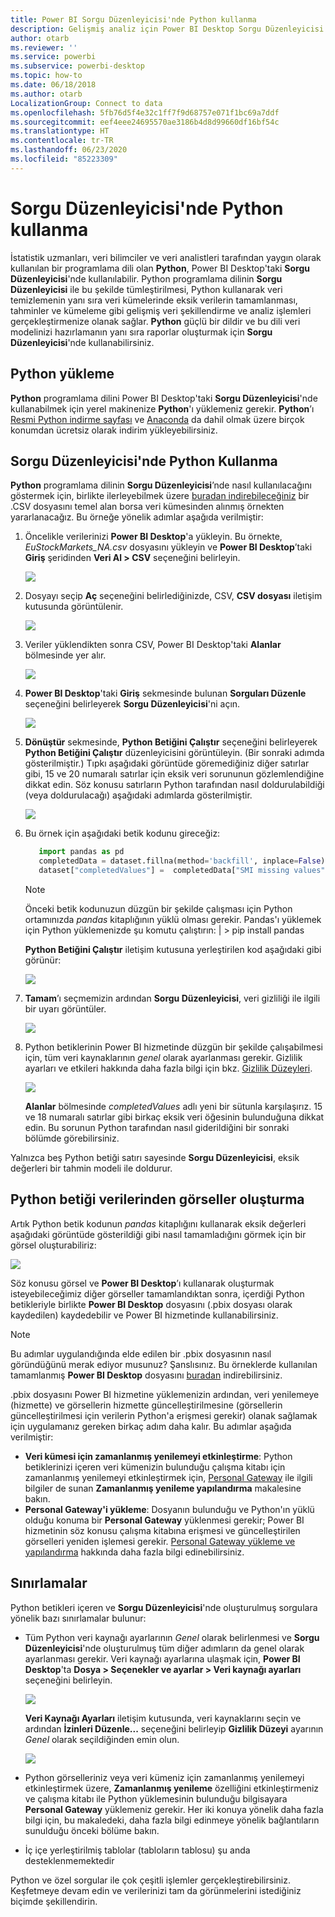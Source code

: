 ```yaml
---
title: Power BI Sorgu Düzenleyicisi'nde Python kullanma
description: Gelişmiş analiz için Power BI Desktop Sorgu Düzenleyicisi'nde Python kullanma
author: otarb
ms.reviewer: ''
ms.service: powerbi
ms.subservice: powerbi-desktop
ms.topic: how-to
ms.date: 06/18/2018
ms.author: otarb
LocalizationGroup: Connect to data
ms.openlocfilehash: 5fb76d5f4e32c1ff7f9d68757e071f1bc69a7ddf
ms.sourcegitcommit: eef4eee24695570ae3186b4d8d99660df16bf54c
ms.translationtype: HT
ms.contentlocale: tr-TR
ms.lasthandoff: 06/23/2020
ms.locfileid: "85223309"
---
```

# <a name="use-python-in-query-editor"></a>Sorgu Düzenleyicisi'nde Python kullanma
İstatistik uzmanları, veri bilimciler ve veri analistleri tarafından yaygın olarak kullanılan bir programlama dili olan **Python**, Power BI Desktop'taki **Sorgu Düzenleyicisi**'nde kullanılabilir. Python programlama dilinin **Sorgu Düzenleyicisi** ile bu şekilde tümleştirilmesi, Python kullanarak veri temizlemenin yanı sıra veri kümelerinde eksik verilerin tamamlanması, tahminler ve kümeleme gibi gelişmiş veri şekillendirme ve analiz işlemleri gerçekleştirmenize olanak sağlar. **Python** güçlü bir dildir ve bu dili veri modelinizi hazırlamanın yanı sıra raporlar oluşturmak için **Sorgu Düzenleyicisi**'nde kullanabilirsiniz.

## <a name="installing-python"></a>Python yükleme
**Python** programlama dilini Power BI Desktop'taki **Sorgu Düzenleyicisi**'nde kullanabilmek için yerel makinenize **Python**'ı yüklemeniz gerekir. **Python**’ı [Resmi Python indirme sayfası](https://www.python.org/) ve [Anaconda](https://anaconda.org/anaconda/python/) da dahil olmak üzere birçok konumdan ücretsiz olarak indirim yükleyebilirsiniz.

## <a name="using-python-in-query-editor"></a>Sorgu Düzenleyicisi'nde Python Kullanma
**Python** programlama dilinin **Sorgu Düzenleyicisi**’nde nasıl kullanılacağını göstermek için, birlikte ilerleyebilmek üzere [buradan indirebileceğiniz](https://download.microsoft.com/download/F/8/A/F8AA9DC9-8545-4AAE-9305-27AD1D01DC03/EuStockMarkets_NA.csv) bir .CSV dosyasını temel alan borsa veri kümesinden alınmış örnekten yararlanacağız. Bu örneğe yönelik adımlar aşağıda verilmiştir:

1. Öncelikle verilerinizi **Power BI Desktop**'a yükleyin. Bu örnekte, *EuStockMarkets_NA.csv* dosyasını yükleyin ve **Power BI Desktop**’taki **Giriş** şeridinden **Veri Al > CSV** seçeneğini belirleyin.
   
   ![](media/desktop-python-in-query-editor/python-in-query-editor-1.png)
2. Dosyayı seçip **Aç** seçeneğini belirlediğinizde, CSV, **CSV dosyası** iletişim kutusunda görüntülenir.
   
   ![](media/desktop-python-in-query-editor/python-in-query-editor-2.png)
3. Veriler yüklendikten sonra CSV, Power BI Desktop'taki **Alanlar** bölmesinde yer alır.
   
   ![](media/desktop-python-in-query-editor/python-in-query-editor-3.png)
4. **Power BI Desktop**'taki **Giriş** sekmesinde bulunan **Sorguları Düzenle** seçeneğini belirleyerek **Sorgu Düzenleyicisi**'ni açın.
   
   ![](media/desktop-python-in-query-editor/python-in-query-editor-4.png)
5. **Dönüştür** sekmesinde, **Python Betiğini Çalıştır** seçeneğini belirleyerek **Python Betiğini Çalıştır** düzenleyicisini görüntüleyin. (Bir sonraki adımda gösterilmiştir.) Tıpkı aşağıdaki görüntüde göremediğiniz diğer satırlar gibi, 15 ve 20 numaralı satırlar için eksik veri sorununun gözlemlendiğine dikkat edin. Söz konusu satırların Python tarafından nasıl doldurulabildiği (veya doldurulacağı) aşağıdaki adımlarda gösterilmiştir.
   
   ![](media/desktop-python-in-query-editor/python-in-query-editor-5.png)
6. Bu örnek için aşağıdaki betik kodunu gireceğiz:
   
    ```python
       import pandas as pd
       completedData = dataset.fillna(method='backfill', inplace=False)
       dataset["completedValues"] =  completedData["SMI missing values"]
   ```

   > [!NOTE]
   > Önceki betik kodunuzun düzgün bir şekilde çalışması için Python ortamınızda *pandas* kitaplığının yüklü olması gerekir. Pandas'ı yüklemek için Python yüklemenizde şu komutu çalıştırın: |      > pip install pandas
   > 
   > 
   
   **Python Betiğini Çalıştır** iletişim kutusuna yerleştirilen kod aşağıdaki gibi görünür:
   
   ![](media/desktop-python-in-query-editor/python-in-query-editor-5b.png)
7. **Tamam**’ı seçmemizin ardından **Sorgu Düzenleyicisi**, veri gizliliği ile ilgili bir uyarı görüntüler.
   
   ![](media/desktop-python-in-query-editor/python-in-query-editor-6.png)
8. Python betiklerinin Power BI hizmetinde düzgün bir şekilde çalışabilmesi için, tüm veri kaynaklarının *genel* olarak ayarlanması gerekir. Gizlilik ayarları ve etkileri hakkında daha fazla bilgi için bkz. [Gizlilik Düzeyleri](../admin/desktop-privacy-levels.md).
   
   ![](media/desktop-python-in-query-editor/python-in-query-editor-7.png)
   
   **Alanlar** bölmesinde *completedValues* adlı yeni bir sütunla karşılaşırız. 15 ve 18 numaralı satırlar gibi birkaç eksik veri öğesinin bulunduğuna dikkat edin. Bu sorunun Python tarafından nasıl giderildiğini bir sonraki bölümde görebilirsiniz.
   

Yalnızca beş Python betiği satırı sayesinde **Sorgu Düzenleyicisi**, eksik değerleri bir tahmin modeli ile doldurur.

## <a name="creating-visuals-from-python-script-data"></a>Python betiği verilerinden görseller oluşturma
Artık Python betik kodunun *pandas* kitaplığını kullanarak eksik değerleri aşağıdaki görüntüde gösterildiği gibi nasıl tamamladığını görmek için bir görsel oluşturabiliriz:

![](media/desktop-python-in-query-editor/python-in-query-editor-8.png)

Söz konusu görsel ve **Power BI Desktop**’ı kullanarak oluşturmak isteyebileceğimiz diğer görseller tamamlandıktan sonra, içerdiği Python betikleriyle birlikte **Power BI Desktop** dosyasını (.pbix dosyası olarak kaydedilen) kaydedebilir ve Power BI hizmetinde kullanabilirsiniz.

> [!NOTE]
> Bu adımlar uygulandığında elde edilen bir .pbix dosyasının nasıl göründüğünü merak ediyor musunuz? Şanslısınız. Bu örneklerde kullanılan tamamlanmış **Power BI Desktop** dosyasını [buradan](https://download.microsoft.com/download/A/B/C/ABCF5589-B88F-49D4-ADEB-4A623589FC09/Complete%20Values%20with%20Python%20in%20PQ.pbix) indirebilirsiniz.

.pbix dosyasını Power BI hizmetine yüklemenizin ardından, veri yenilemeye (hizmette) ve görsellerin hizmette güncelleştirilmesine (görsellerin güncelleştirilmesi için verilerin Python'a erişmesi gerekir) olanak sağlamak için uygulamanız gereken birkaç adım daha kalır. Bu adımlar aşağıda verilmiştir:

* **Veri kümesi için zamanlanmış yenilemeyi etkinleştirme**: Python betiklerinizi içeren veri kümenizin bulunduğu çalışma kitabı için zamanlanmış yenilemeyi etkinleştirmek için, [Personal Gateway](refresh-scheduled-refresh.md) ile ilgili bilgiler de sunan **Zamanlanmış yenileme yapılandırma** makalesine bakın.
* **Personal Gateway'i yükleme**: Dosyanın bulunduğu ve Python'ın yüklü olduğu konuma bir **Personal Gateway** yüklenmesi gerekir; Power BI hizmetinin söz konusu çalışma kitabına erişmesi ve güncelleştirilen görselleri yeniden işlemesi gerekir. [Personal Gateway yükleme ve yapılandırma](service-gateway-personal-mode.md) hakkında daha fazla bilgi edinebilirsiniz.

## <a name="limitations"></a>Sınırlamalar
Python betikleri içeren ve **Sorgu Düzenleyicisi**'nde oluşturulmuş sorgulara yönelik bazı sınırlamalar bulunur:

* Tüm Python veri kaynağı ayarlarının *Genel* olarak belirlenmesi ve **Sorgu Düzenleyicisi**'nde oluşturulmuş tüm diğer adımların da genel olarak ayarlanması gerekir. Veri kaynağı ayarlarına ulaşmak için, **Power BI Desktop**'ta **Dosya > Seçenekler ve ayarlar > Veri kaynağı ayarları** seçeneğini belirleyin.
  
  ![](media/desktop-python-in-query-editor/python-in-query-editor-9.png)
  
  **Veri Kaynağı Ayarları** iletişim kutusunda, veri kaynaklarını seçin ve ardından **İzinleri Düzenle...** seçeneğini belirleyip **Gizlilik Düzeyi** ayarının *Genel* olarak seçildiğinden emin olun.
  
  ![](media/desktop-python-in-query-editor/python-in-query-editor-10.png)    
* Python görselleriniz veya veri kümeniz için zamanlanmış yenilemeyi etkinleştirmek üzere, **Zamanlanmış yenileme** özelliğini etkinleştirmeniz ve çalışma kitabı ile Python yüklemesinin bulunduğu bilgisayara **Personal Gateway** yüklemeniz gerekir. Her iki konuya yönelik daha fazla bilgi için, bu makaledeki, daha fazla bilgi edinmeye yönelik bağlantıların sunulduğu önceki bölüme bakın.
* İç içe yerleştirilmiş tablolar (tabloların tablosu) şu anda desteklenmemektedir 

Python ve özel sorgular ile çok çeşitli işlemler gerçekleştirebilirsiniz. Keşfetmeye devam edin ve verilerinizi tam da görünmelerini istediğiniz biçimde şekillendirin.
